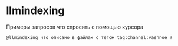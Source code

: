 # llmindexing

Примеры запросов что спросить с помощью курсора

```
@llmindexing что описано в файлах с тегом tag:channel:vashnoe ?
```
